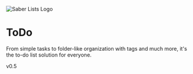 ![Saber Lists Logo](https://raw.githubusercontent.com/andb3/Saber-Lists/master/app/src/main/res/mipmap-hdpi/ic_launcher.png)  
# ToDo
From simple tasks to folder-like organization with tags and much more, it's the to-do list solution for everyone.

v0.5

